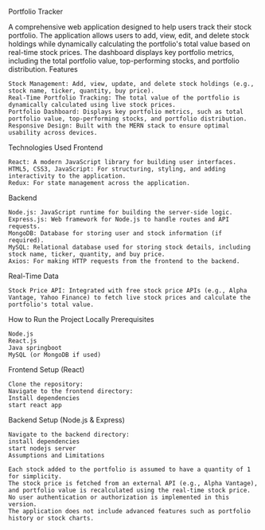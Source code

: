 Portfolio Tracker

A comprehensive web application designed to help users track their stock portfolio. The application allows users to add, view, edit, and delete stock holdings while dynamically calculating the portfolio's total value based on real-time stock prices. The dashboard displays key portfolio metrics, including the total portfolio value, top-performing stocks, and portfolio distribution.
Features

    Stock Management: Add, view, update, and delete stock holdings (e.g., stock name, ticker, quantity, buy price).
    Real-Time Portfolio Tracking: The total value of the portfolio is dynamically calculated using live stock prices.
    Portfolio Dashboard: Displays key portfolio metrics, such as total portfolio value, top-performing stocks, and portfolio distribution.
    Responsive Design: Built with the MERN stack to ensure optimal usability across devices.

Technologies Used
Frontend

    React: A modern JavaScript library for building user interfaces.
    HTML5, CSS3, JavaScript: For structuring, styling, and adding interactivity to the application.
    Redux: For state management across the application.

Backend

    Node.js: JavaScript runtime for building the server-side logic.
    Express.js: Web framework for Node.js to handle routes and API requests.
    MongoDB: Database for storing user and stock information (if required).
    MySQL: Relational database used for storing stock details, including stock name, ticker, quantity, and buy price.
    Axios: For making HTTP requests from the frontend to the backend.

Real-Time Data

    Stock Price API: Integrated with free stock price APIs (e.g., Alpha Vantage, Yahoo Finance) to fetch live stock prices and calculate the portfolio's total value.

How to Run the Project Locally
Prerequisites

    Node.js
    React.js
    Java springboot
    MySQL (or MongoDB if used)

Frontend Setup (React)

    Clone the repository:
    Navigate to the frontend directory:
    Install dependencies
    start react app
Backend Setup (Node.js & Express)

    Navigate to the backend directory:
    install dependencies
    start nodejs server
    Assumptions and Limitations

    Each stock added to the portfolio is assumed to have a quantity of 1 for simplicity.
    The stock price is fetched from an external API (e.g., Alpha Vantage), and portfolio value is recalculated using the real-time stock price.
    No user authentication or authorization is implemented in this version.
    The application does not include advanced features such as portfolio history or stock charts.

